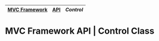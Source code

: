 | [MVC Framework](../../README.md) | [API](../index.md) | *Control* |
| :-- | :-- | :-- |
# MVC Framework API \| Control Class

